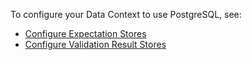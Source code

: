 To configure your Data Context to use PostgreSQL, see:
- [Configure Expectation Stores](/oss/guides/setup/configuring_metadata_stores/configure_expectation_stores.md)
- [Configure Validation Result Stores](/oss/guides/setup/configuring_metadata_stores/configure_result_stores.md)
